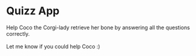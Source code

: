 # Quizz App
Help Coco the Corgi-lady retrieve her bone by answering all the questions correctly.<br><br>
Let me know if you could help Coco :)

